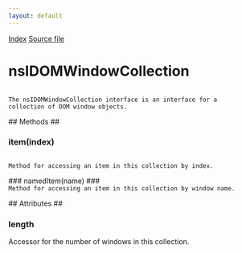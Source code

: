 ```yaml
---
layout: default
---
```

<div id='links'><a href="../index.html">Index</a>
<a href="http://dxr.mozilla.org/mozilla-central/source/dom/interfaces/base/nsIDOMWindowCollection.idl">Source file</a>
</div>

# nsIDOMWindowCollection #
<code>  
The nsIDOMWindowCollection interface is an interface for a  
collection of DOM window objects.  
  
</code>
## Methods ##

### item(index) ###
<code>  
Method for accessing an item in this collection by index.  
  
</code>
### namedItem(name) ###
<code>  
Method for accessing an item in this collection by window name.  
  
</code>
## Attributes ##

### length ###
  
Accessor for the number of windows in this collection.  
  
